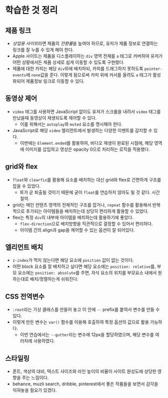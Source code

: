 # 학습한 것 정리

## 제품 링크

* *상업용 사이트*라면 제품의 *전환률*을 높여야 하므로, 유저가 제품 정보로 연결하는 링크를 잘 누를 수 있게 해야 한다.
* Apple 사이트는 제품을 디스플레이하는 `div` 영역 전체를 `a` 태그로 커버하여 유저가 어떤 상황에서든 제품 상세로 쉽게 이동할 수 있도록 구현했다.
* 제품에 대한 카피는 해당 `div`위에 배치하되, 카피를 드래그하지 못하도록 `pointer-events`에 `none`값을 준다. 이렇게 됨으로써 카피 위에 커서를 올려도 `a` 태그가 활성화되어 제품정보 링크로 이동할 수 있다.


## 동영상 제어

* `video` 태그를 사용하면 JavaScript 없이도 유저가 스크롤을 내려서 `video` 태그를 만났을때 동영상이 재생되도록 제어할 수 있다.
    * 이를 위해서는 `autoplay`와 `muted` 요소를 명시해야 한다.
* JavaScript로 해당 `video` 엘리먼트에서 발생하는 다양한 이벤트를 감지할 수 있다.
    * 이번에는 `Element.ended`를 활용하여, 비디오 재생이 완료된 시점에, 해당 영역에 이미지를 삽입하고 영상은 opacity 0으로 처리하는 로직을 적용했다.

## grid와 flex

* `float`와 `clearfix`를 활용해 요소를 배치하는 대신 grid와 flex로 간편하게 구조를 잡을 수 있었다.
    * IE가 곧 퇴출될 것이기 때문에 굳이 `float`를 연습하지 않아도 될 것 같다. 시간절약.
* grid는 메인 컨텐츠 영역의 전체적인 구조를 잡거나, `repeat` 함수를 활용해서 반복적으로 추가되는 아이템들을 배치하는데 상당히 편리하게 활용할 수 있었다.
* flex는 특정 `div`의 내부에 아이템을 배치하는데 활용하기에 좋았다.
    * `flex-direction`으로 배치방향을 직관적으로 결정할 수 있어서 편리하다.
    * 아이템 간의 align과 gap을 제어할 수 있는 옵션이 잘 되어있다.

## 엘리먼트 배치

* `z-index`가 먹지 않는다면 해당 요소에 `position` 값이 없는 것이다.
* 어떤 block 요소를 잘 배치하고 싶다면 해당 요소에는 `position: relative`를, 부모 요소에는 `position: absolute`를 주면, 자식 요소의 위치를 부모요소 내에서 원하는대로 배치/정렬하는게 쉬워진다.

## CSS 전역변수

* `:root`라는 가상 클래스를 만들어 놓고 이 안에 `--` prefix를 붙여서 변수를 만들 수 있다.
* 이렇게 만든 변수는 `var()` 함수를 이용해 호출하여 특정 옵션의 값으로 활용 가능하다.
    * 이번 연습에서는 `--gutter`라는 변수에 12px을 할당하였으며, 해당 변수를 여러차례 사용하였다.

## 스타일링

* 폰트, 색상의 대비, 텍스트 사이즈와 라인 높이의 비율이 사이트 완성도에 상당한 영향을 주는 느낌이다.
* behance, muzli search, dribble, pinterest에서 좋은 작품들을 보면서 감각을 익혀놓을 필요가 있겠다.